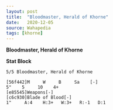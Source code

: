 ```yaml
---
layout: post
title:  "Bloodmaster, Herald of Khorne"
date:   2020-12-05
source: Wahapedia
tags: [khorne]
---
```


**Bloodmaster, Herald of Khorne**

**Stat Block**
```
5/5 Bloodmaster, Herald of Khorne
```

```
[56f442]M     W     B     Sa    [-]
5"    5     10    4+    
[e85545]Weapons[-]
[c6c930]Blade of Blood[-]
1"     A:4    H:3+   W:3+   R:-1   D:1   
```


